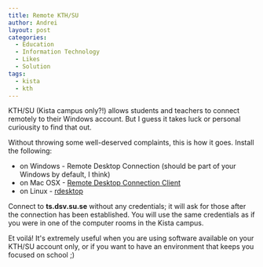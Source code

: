 ```yaml
---
title: Remote KTH/SU
author: Andrei
layout: post
categories:
  - Education
  - Information Technology
  - Likes
  - Solution
tags:
  - kista
  - kth
---
```

KTH/SU (Kista campus only?!) allows students and teachers to connect remotely to their Windows account. But I guess it takes luck or personal curiousity to find that out.

Without throwing some well-deserved complaints, this is how it goes. Install the following:

*   on Windows - Remote Desktop Connection (should be part of your Windows by default, I think)
*   on Mac OSX - [Remote Desktop Connection Client][1]
*   on Linux - [rdesktop][2]

Connect to **ts.dsv.su.se** without any credentials; it will ask for those after the connection has been established. You will use the same credentials as if you were in one of the computer rooms in the Kista campus.

Et voilá! It's extremely useful when you are using software available on your KTH/SU account only, or if you want to have an environment that keeps you focused on school ;)

 [1]: http://www.microsoft.com/mac/products/remote-desktop/default.mspx
 [2]: http://www.rdesktop.org/